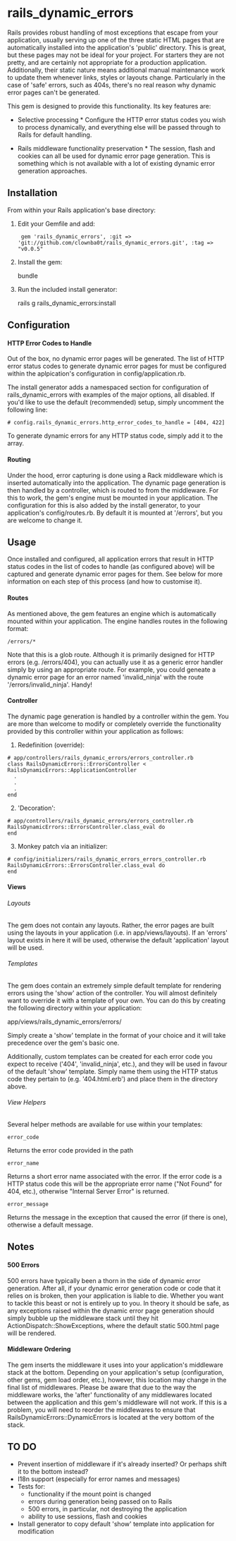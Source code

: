 rails_dynamic_errors
====================

Rails provides robust handling of most exceptions that escape from your application, usually serving up one of the three static HTML pages that are automatically installed into the application's 'public' directory. This is great, but these pages may not be ideal for your project. For starters they are not pretty, and are certainly not appropriate for a production application. Additionally, their static nature means additional manual maintenance work to update them whenever links, styles or layouts change. Particularly in the case of 'safe' errors, such as 404s, there's no real reason why dynamic error pages can't be generated.

This gem is designed to provide this functionality. Its key features are:

* Selective processing *
Configure the HTTP error status codes you wish to process dynamically, and everything else will be passed through to Rails for default handling.

* Rails middleware functionality preservation *
The session, flash and cookies can all be used for dynamic error page generation. This is something which is not available with a lot of existing dynamic error generation approaches.

## Installation

From within your Rails application's base directory:

1. Edit your Gemfile and add:

        gem 'rails_dynamic_errors', :git => 'git://github.com/clownba0t/rails_dynamic_errors.git', :tag => "v0.0.5"

2. Install the gem:

	bundle

3. Run the included install generator:

	rails g rails_dynamic_errors:install


## Configuration

#### HTTP Error Codes to Handle

Out of the box, no dynamic error pages will be generated. The list of HTTP error status codes to generate dynamic error pages for must be configured within the aplpication's configuration in config/application.rb.

The install generator adds a namespaced section for configuration of rails_dynamic_errors with examples of the major options, all disabled. If you'd like to use the default (recommended) setup, simply uncomment the following line:

    # config.rails_dynamic_errors.http_error_codes_to_handle = [404, 422]

To generate dynamic errors for any HTTP status code, simply add it to the array.

#### Routing

Under the hood, error capturing is done using a Rack middleware which is inserted automatically into the application. The dynamic page generation is then handled by a controller, which is routed to from the middleware. For this to work, the gem's engine must be mounted in your application. The configuration for this is also added by the install generator, to your application's config/routes.rb. By default it is mounted at '/errors', but you are welcome to change it.

## Usage

Once installed and configured, all application errors that result in HTTP status codes in the list of codes to handle (as configured above) will be captured and generate dynamic error pages for them. See below for more information on each step of this process (and how to customise it).

#### Routes

As mentioned above, the gem features an engine which is automatically mounted within your application. The engine handles routes in the following format:

`/errors/*`

Note that this is a glob route. Although it is primarily designed for HTTP errors (e.g. /errors/404), you can actually use it as a generic error handler simply by using an appropriate route. For example, you could geneate a dynamic error page for an error named 'invalid_ninja' with the route '/errors/invalid_ninja'. Handy!

#### Controller

The dynamic page generation is handled by a controller within the gem. You are more than welcome to modify or completely override the functionality provided by this controller within your application as follows:

1. Redefinition (override):

```
# app/controllers/rails_dynamic_errors/errors_controller.rb
class RailsDynamicErrors::ErrorsController < RailsDynamicErrors::ApplicationController
  .
  .
  .
end
```

2. 'Decoration':

```
# app/controllers/rails_dynamic_errors/errors_controller.rb
RailsDynamicErrors::ErrorsController.class_eval do
end
```

3. Monkey patch via an initializer:

```
# config/initializers/rails_dynamic_errors_errors_controller.rb
RailsDynamicErrors::ErrorsController.class_eval do
end
```

#### Views

###### Layouts

The gem does not contain any layouts. Rather, the error pages are built using the layouts in your application (i.e. in app/views/layouts). If an 'errors' layout exists in here it will be used, otherwise the default 'application' layout will be used.

###### Templates

The gem does contain an extremely simple default template for rendering errors using the 'show' action of the controller. You will almost definitely want to override it with a template of your own. You can do this by creating the following directory within your application:

app/views/rails_dynamic_errors/errors/

Simply create a 'show' template in the format of your choice and it will take precedence over the gem's basic one.

Additionally, custom templates can be created for each error code you expect to receive ('404', 'invalid_ninja', etc.), and they will be used in favour of the default 'show' template. Simply name them using the HTTP status code they pertain to (e.g. '404.html.erb') and place them in the directory above.

###### View Helpers

Several helper methods are available for use within your templates:

`error_code`

Returns the error code provided in the path

`error_name`

Returns a short error name associated with the error. If the error code is a HTTP status code this will be the appropriate error name ("Not Found" for 404, etc.), otherwise "Internal Server Error" is returned.

`error_message`

Returns the message in the exception that caused the error (if there is one), otherwise a default message.

## Notes

#### 500 Errors

500 errors have typically been a thorn in the side of dynamic error generation. After all, if your dynamic error generation code or code that it relies on is broken, then your application is liable to die. Whether you want to tackle this beast or not is entirely up to you. In theory it should be safe, as any exceptions raised within the dynamic error page generation should simply bubble up the middleware stack until they hit ActionDispatch::ShowExceptions, where the default static 500.html page will be rendered.

#### Middleware Ordering

The gem inserts the middleware it uses into your application's middleware stack at the bottom. Depending on your application's setup (configuration, other gems, gem load order, etc.), however, this location may change in the final list of middlewares. Please be aware that due to the way the middleware works, the 'after' functionality of any middlewares located between the application and this gem's middleware will not work. If this is a problem, you will need to reorder the middlewares to ensure that RailsDynamicErrors::DynamicErrors is located at the very bottom of the stack.

## TO DO
* Prevent insertion of middleware if it's already inserted? Or perhaps shift it to the bottom instead?
* I18n support (especially for error names and messages)
* Tests for:
  * functionality if the mount point is changed
  * errors during generation being passed on to Rails
  * 500 errors, in particular, not destroying the application
  * ability to use sessions, flash and cookies
* Install generator to copy default 'show' template into application for modification
